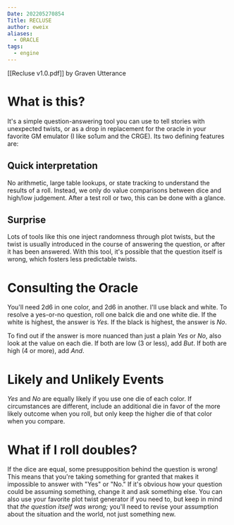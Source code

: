 ```yaml
---
Date: 202205270854
Title: RECLUSE
author: eweix
aliases:
  - ORACLE
tags:
  - engine
---
```

[[Recluse v1.0.pdf]] by Graven Utterance
# What is this?
It's a simple question-answering tool you can use to tell stories with unexpected twists, or as a drop in replacement for the oracle in your favorite GM emulator (I like so1um and the CRGE). Its two defining features are:
## Quick interpretation
No arithmetic, large table lookups, or state tracking to understand the results of a roll. Instead, we only do value comparisons between dice and high/low judgement. After a test roll or two, this can be done with a glance.
## Surprise
Lots of tools like this one inject randomness through plot twists, but the twist is usually introduced in the course of answering the question, or after it has been answered. With this tool, it's possible that the question itself is wrong, which fosters less predictable twists.

# Consulting the Oracle
You'll need 2d6 in one color, and 2d6 in another. I'll use black and white. To resolve a yes-or-no question, roll one balck die and one white die. If the white is highest, the answer is *Yes.* If the black is highest, the answer is *No*.

To find out if the answer is more nuanced than just a plain *Yes* or *No*, also look at the value on each die. If both are low (3 or less), add *But*. If both are high (4 or more), add *And*.

# Likely and Unlikely Events
*Yes* and *No* are equally likely if you use one die of each color. If circumstances are different, include an additional die in favor of the more likely outcome when you roll, but only keep the higher die of that color when you compare.

# What if I roll doubles?
If the dice are equal, some presupposition behind the question is wrong! This means that you're taking something for granted that makes it impossible to answer with "Yes" or "No." If it's obvious how your question could be assuming something, change it and ask something else. You can also use your favorite plot twist generator if you need to, but keep in mind that *the question itself was wrong;* you'll need to revise your assumption about the situation and the world, not just something new.